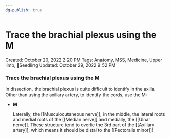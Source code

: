 ```yaml
---
dg-publish: true
---
```


# Trace the brachial plexus using the M

Created: October 20, 2022 2:20 PM
Tags: Anatomy, MSS, Medicine, Upper limb, 🌱Seedling
Updated: October 29, 2022 9:52 PM

### Trace the brachial plexus using the M

In dissection, the brachial plexus is quite difficult to identify in the axilla. Other than using the axillary artery, to identify the cords, use the M:

- **M**
    
    Laterally, the [[Musculocutaneous nerve]], in the middle, the lateral roots and medial roots of the [[Median nerve]] and medially, the [[Ulnar nerve]]. These structure tend to overlie the 3rd part of the [[Axillary artery]], which means it should be distal to the [[Pectoralis minor]]!